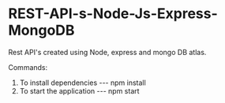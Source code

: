 # REST-API-s-Node-Js-Express-MongoDB

Rest API's created using Node, express and mongo DB atlas.

Commands:
1. To install dependencies --- npm install
2. To start the application --- npm start
